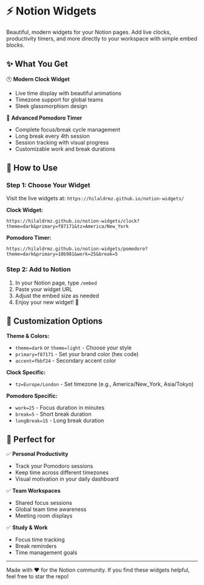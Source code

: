 # ⚡ Notion Widgets

Beautiful, modern widgets for your Notion pages. Add live clocks, productivity timers, and more directly to your workspace with simple embed blocks.

## ✨ What You Get

🕐 **Modern Clock Widget**
- Live time display with beautiful animations
- Timezone support for global teams
- Sleek glassmorphism design

🍅 **Advanced Pomodoro Timer**
- Complete focus/break cycle management
- Long break every 4th session
- Session tracking with visual progress
- Customizable work and break durations

## 🚀 How to Use

### Step 1: Choose Your Widget
Visit the live widgets at: `https://hilaldrmz.github.io/notion-widgets/`

**Clock Widget:**
```
https://hilaldrmz.github.io/notion-widgets/clock?theme=dark&primary=f87171&tz=America/New_York
```

**Pomodoro Timer:**
```
https://hilaldrmz.github.io/notion-widgets/pomodoro?theme=dark&primary=10b981&work=25&break=5
```

### Step 2: Add to Notion
1. In your Notion page, type `/embed`
2. Paste your widget URL
3. Adjust the embed size as needed
4. Enjoy your new widget! 🎉

## 🎨 Customization Options

**Theme & Colors:**
- `theme=dark` or `theme=light` - Choose your style
- `primary=f87171` - Set your brand color (hex code)
- `accent=fbbf24` - Secondary accent color

**Clock Specific:**
- `tz=Europe/London` - Set timezone (e.g., America/New_York, Asia/Tokyo)

**Pomodoro Specific:**
- `work=25` - Focus duration in minutes
- `break=5` - Short break duration
- `longBreak=15` - Long break duration

## 📱 Perfect for

✅ **Personal Productivity**
- Track your Pomodoro sessions
- Keep time across different timezones
- Visual motivation in your daily dashboard

✅ **Team Workspaces**
- Shared focus sessions
- Global team time awareness
- Meeting room displays

✅ **Study & Work**
- Focus time tracking
- Break reminders
- Time management goals

---

Made with ❤️ for the Notion community. If you find these widgets helpful, feel free to star the repo!

